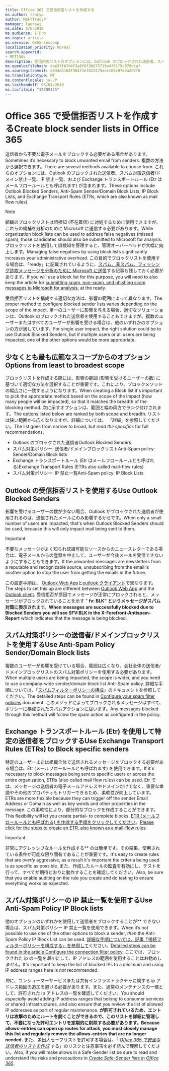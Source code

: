 ```yaml
---
title: Office 365 で受信拒否リストを作成する
ms.author: tracyp
author: MSFTTracyP
manager: laurawi
ms.date: 5/6/2019
ms.audience: ITPro
ms.topic: article
ms.service: O365-seccomp
localization_priority: Normal
search.appverid:
- MET150s
description: 受信拒否リストのオプションには、Outlook のブロックされた送信者、スパム対策送信者/ドメイン禁止リスト、IP 禁止一覧、および Exchange トランスポートルール (Etr) がメールフロールールとも呼ばれます。
ms.openlocfilehash: dae5ffb7d4f2a8f8f3b675719e4f61f5c970dcaf
ms.sourcegitcommit: e834d4168f584f2efb22479aec108497eea267f6
ms.translationtype: MT
ms.contentlocale: ja-JP
ms.lasthandoff: 06/04/2019
ms.locfileid: "34709125"
---
```

# <a name="create-block-sender-lists-in-office-365"></a><span data-ttu-id="03228-103">Office 365 で受信拒否リストを作成する</span><span class="sxs-lookup"><span data-stu-id="03228-103">Create block sender lists in Office 365</span></span>

<span data-ttu-id="03228-104">送信者から不要な電子メールをブロックする必要がある場合があります。</span><span class="sxs-lookup"><span data-stu-id="03228-104">Sometimes it’s necessary to block unwanted email from senders.</span></span> <span data-ttu-id="03228-105">複数の方法から選択できます。</span><span class="sxs-lookup"><span data-stu-id="03228-105">There are several methods available to choose from.</span></span> <span data-ttu-id="03228-106">これらのオプションには、Outlook のブロックされた送信者、スパム対策送信者/ドメイン禁止一覧、IP 禁止一覧、および Exchange トランスポートルール (Etr はメールフロールールとも呼ばれます) が含まれます。</span><span class="sxs-lookup"><span data-stu-id="03228-106">These options include Outlook Blocked Senders, Anti-Spam Sender/Domain Block Lists, IP Block Lists, and Exchange Transport Rules (ETRs, which are also known as mail flow rules).</span></span>

> [!NOTE]
> <span data-ttu-id="03228-107">組織のブロックリストは誤検知 (不在着信) に対処するために使用できますが、これらの候補を分析のために Microsoft に送信する必要があります。</span><span class="sxs-lookup"><span data-stu-id="03228-107">While organization block lists can be used to address false negatives (missed spam), those candidates should also be submitted to Microsoft for analysis.</span></span> <span data-ttu-id="03228-108">ブロックリストを使用して誤検知を管理すると、管理オーバーヘッドが大幅に向上します。</span><span class="sxs-lookup"><span data-stu-id="03228-108">Managing false negatives by using block lists significantly increases your administrative overhead.</span></span> <span data-ttu-id="03228-109">この目的でブロックリストを使用する場合は、「ready」に記載されているように、[スパム、非スパム、フィッシング詐欺メッセージを分析のために Microsoft に送信](https://docs.microsoft.com/en-us/office365/SecurityCompliance/submit-spam-non-spam-and-phishing-scam-messages-to-microsoft-for-analysis)する記事も残しておく必要があります。</span><span class="sxs-lookup"><span data-stu-id="03228-109">If you will use a block list for this purpose, you will need to also keep the article for [submitting spam, non-spam, and phishing scam messages to Microsoft for analysis](https://docs.microsoft.com/en-us/office365/SecurityCompliance/submit-spam-non-spam-and-phishing-scam-messages-to-microsoft-for-analysis), at the ready.</span></span>

<span data-ttu-id="03228-110">受信拒否リストを構成する適切な方法は、影響の範囲によって異なります。</span><span class="sxs-lookup"><span data-stu-id="03228-110">The proper method to configure blocked sender lists varies depending on the scope of the impact.</span></span> <span data-ttu-id="03228-111">単一のユーザーに影響を与える場合、適切なソリューションは、Outlook のブロックされた送信者を使用することもできますが、複数のユーザーまたはすべてのユーザーが影響を受ける場合は、他のいずれかのオプションの方が適しています。</span><span class="sxs-lookup"><span data-stu-id="03228-111">For single user impact, the right solution could be to use Outlook Blocked Senders, but if multiple users or all users are being impacted, one of the other options would be more appropriate.</span></span>

## <a name="options-from-least-to-broadest-scope"></a><span data-ttu-id="03228-112">少なくとも最も広範なスコープからのオプション</span><span class="sxs-lookup"><span data-stu-id="03228-112">Options from least to broadest scope</span></span>

<span data-ttu-id="03228-113">ブロックリストを作成する際には、影響の範囲 (影響を受けるユーザーの数) に基づいて適切な方法を選択することが重要です。これにより、ブロックメソッドの幅広さに一致するようになります。</span><span class="sxs-lookup"><span data-stu-id="03228-113">When creating a Block list it's important to pick the appropriate method based on the scope of the impact (how many people will be impacted), so that it matches the breadth of the blocking method.</span></span> <span data-ttu-id="03228-114">次に示すオプションは、範囲と幅の両方でランク付けされます。</span><span class="sxs-lookup"><span data-stu-id="03228-114">The options listed below are ranked by both scope and breadth.</span></span> <span data-ttu-id="03228-115">リストは狭い範囲から広くなりますが、詳細については、 *「詳細*」を参照してください。</span><span class="sxs-lookup"><span data-stu-id="03228-115">The list goes from narrow to broad, but *read the specifics* for full recommendations.</span></span>

- <span data-ttu-id="03228-116">Outlook のブロックされた送信者</span><span class="sxs-lookup"><span data-stu-id="03228-116">Outlook Blocked Senders</span></span>
- <span data-ttu-id="03228-117">スパム対策ポリシー: 送信者/ドメインブロックリスト</span><span class="sxs-lookup"><span data-stu-id="03228-117">Anti-Spam policy: Sender/Domain Block lists</span></span>
- <span data-ttu-id="03228-118">Exchange トランスポートルール (Etr はメールフロールールとも呼ばれる)</span><span class="sxs-lookup"><span data-stu-id="03228-118">Exchange Transport Rules (ETRs also called mail-flow rules)</span></span>
- <span data-ttu-id="03228-119">スパム対策ポリシー: IP 禁止一覧</span><span class="sxs-lookup"><span data-stu-id="03228-119">Anti-Spam policy: IP Block Lists</span></span>

## <a name="use-outlook-blocked-senders"></a><span data-ttu-id="03228-120">Outlook の受信拒否リストを使用する</span><span class="sxs-lookup"><span data-stu-id="03228-120">Use Outlook Blocked Senders</span></span>

<span data-ttu-id="03228-121">影響を受けるユーザーの数が少ない場合、Outlook がブロックされた送信者が使用されるのは、送信されたメールにのみ影響するからです。</span><span class="sxs-lookup"><span data-stu-id="03228-121">When only a small number of users are impacted, that's when Outlook Blocked Senders should be used, because this will only impact mail being sent to them.</span></span>

> [!IMPORTANT]
> <span data-ttu-id="03228-122">不要なメッセージがよく知られ認識可能なソースからのニュースレターである場合は、電子メールからの登録を中止して、ユーザーが今後メールを受信できないようにすることもできます。</span><span class="sxs-lookup"><span data-stu-id="03228-122">If the unwanted messages are newsletters from a reputable and recognizable source, unsubscribing from the email is another option to stop the user from getting the emails in the future.</span></span>

<span data-ttu-id="03228-123">この設定手順は、 [Outlook Web App](https://support.office.com/en-us/article/block-or-allow-junk-email-settings-48c9f6f7-2309-4f95-9a4d-de987e880e46)と[outlook クライアント](https://support.office.com/en-us/article/overview-of-the-junk-email-filter-5ae3ea8e-cf41-4fa0-b02a-3b96e21de089)で異なります。</span><span class="sxs-lookup"><span data-stu-id="03228-123">The steps to set this up are different between [Outlook Web App](https://support.office.com/en-us/article/block-or-allow-junk-email-settings-48c9f6f7-2309-4f95-9a4d-de987e880e46) and the [Outlook client](https://support.office.com/en-us/article/overview-of-the-junk-email-filter-5ae3ea8e-cf41-4fa0-b02a-3b96e21de089).</span></span> <span data-ttu-id="03228-124">受信拒否が原因でメッセージが正常にブロックされると、メッセージがブロックされていることを示す " **fv: BLK" というメッセージがスパム対策に表示され**ます。</span><span class="sxs-lookup"><span data-stu-id="03228-124">**When messages are successfully blocked due to Blocked Senders you will see SFV:BLK in the X-Forefront-Antispam-Report** which indicates that the message is being blocked.</span></span>

## <a name="use-anti-spam-policy-senderdomain-block-lists"></a><span data-ttu-id="03228-125">スパム対策ポリシーの送信者/ドメインブロックリストを使用する</span><span class="sxs-lookup"><span data-stu-id="03228-125">Use Anti-Spam Policy Sender/Domain Block lists</span></span>

<span data-ttu-id="03228-126">複数のユーザーが影響を受けている場合、範囲は広くなり、会社全体の送信者/ドメインブロックリストのスパム対策ポリシーを使用する必要があります。</span><span class="sxs-lookup"><span data-stu-id="03228-126">When multiple users are being impacted, the scope is wider, and you need to use a company-wide sender/domain block list Anti-Spam policy.</span></span> <span data-ttu-id="03228-127">詳細な手順については、「[スパムフィルターポリシーの構成](https://docs.microsoft.com/en-us/office365/securitycompliance/configure-your-spam-filter-policies)」のドキュメントを参照してください。</span><span class="sxs-lookup"><span data-stu-id="03228-127">The detailed steps can be found in [Configure your spam filter policies](https://docs.microsoft.com/en-us/office365/securitycompliance/configure-your-spam-filter-policies) document.</span></span> <span data-ttu-id="03228-128">このメソッドによってブロックされるメッセージはすべて、ポリシーに構成されたスパムアクションに従います。</span><span class="sxs-lookup"><span data-stu-id="03228-128">Any messages blocked through this method will follow the spam action as configured in the policy.</span></span>

## <a name="use-exchange-transport-rules-etrs-to-block-specific-senders"></a><span data-ttu-id="03228-129">Exchange トランスポートルール (Etr) を使用して特定の送信者をブロックする</span><span class="sxs-lookup"><span data-stu-id="03228-129">Use Exchange Transport Rules (ETRs) to Block specific senders</span></span>

<span data-ttu-id="03228-130">特定のユーザーまたは組織全体で送信されるメッセージをブロックする必要がある場合は、Etr (メールフロールールとも呼ばれます) を使用できます。</span><span class="sxs-lookup"><span data-stu-id="03228-130">If it's necessary to block messages being sent to specific users or across the entire organization, ETRs (also called mail flow rules) can be used.</span></span> <span data-ttu-id="03228-131">Etr では、メッセージの送信者の電子メールアドレスやドメインだけでなく、重要な単語やその他のプロパティもトリガーできるため、柔軟性が向上しています。</span><span class="sxs-lookup"><span data-stu-id="03228-131">ETRs are more flexible because they can trigger off the sender Email Address or Domain as well as key words and other properties  in the message.</span></span> <span data-ttu-id="03228-132">この柔軟性により、部分的なブロックを作成することができます。</span><span class="sxs-lookup"><span data-stu-id="03228-132">This flexibility will let you create partial- to complete blocks.</span></span> <span data-ttu-id="03228-133">[ETR (メールフロールールとも呼ばれる) を作成する手順をクリックしてください](https://docs.microsoft.com/en-us/office365/SecurityCompliance/use-mail-flow-rules-to-set-the-spam-confidence-level-scl-in-messages)。</span><span class="sxs-lookup"><span data-stu-id="03228-133">[Please click for the steps to create an ETR, also known as a mail-flow rules](https://docs.microsoft.com/en-us/office365/SecurityCompliance/use-mail-flow-rules-to-set-the-spam-confidence-level-scl-in-messages).</span></span>

> [!IMPORTANT]
> <span data-ttu-id="03228-134">非常にアグレッシブなルールを作成する\*\* のは簡単です。その結果、使用されている条件が可能な限り固有であることが重要です。</span><span class="sxs-lookup"><span data-stu-id="03228-134">It's easy to create rules that are *overly* aggressive, as a result it's important the criteria being used is as specific as possible.</span></span> <span data-ttu-id="03228-135">また、作成したルールの監査を有効にし、テストを行って、すべてが期待どおりに動作することを確認してください。</span><span class="sxs-lookup"><span data-stu-id="03228-135">Also, be sure that you enable auditing on the rule you create and do testing to ensure everything works as expected.</span></span>

## <a name="use-anti-spam-policy-ip-block-lists"></a><span data-ttu-id="03228-136">スパム対策ポリシーの IP 禁止一覧を使用する</span><span class="sxs-lookup"><span data-stu-id="03228-136">Use Anti-Spam Policy IP Block lists</span></span>

<span data-ttu-id="03228-137">他のオプションのいずれかを使用して送信者をブロックすることが\*\* できない場合は、スパム対策ポリシー IP 禁止一覧を使用できます。</span><span class="sxs-lookup"><span data-stu-id="03228-137">When it’s not possible to use one of the other options to block a sender, *then* the Anti-Spam Policy IP Block List can be used.</span></span> <span data-ttu-id="03228-138">[詳細な手順については、記事「接続フィルターポリシーを構成する」を参照して](https://docs.microsoft.com/en-us/office365/securitycompliance/configure-the-connection-filter-policy)ください。</span><span class="sxs-lookup"><span data-stu-id="03228-138">[Detailed steps can be found in the article Configure the connection filter policy](https://docs.microsoft.com/en-us/office365/securitycompliance/configure-the-connection-filter-policy).</span></span> <span data-ttu-id="03228-139">ここでは、ブロックされた ip の一覧を*最小*にして、IP アドレスの範囲を使用することはお勧めし*ません*。</span><span class="sxs-lookup"><span data-stu-id="03228-139">It's important to keep the list of blocked IPs to a *minimum* and using IP address ranges here is *not* recommended.</span></span>

<span data-ttu-id="03228-140">*特*に、コンシューマーサービスまたは共有インフラストラクチャに属する ip アドレス範囲の追加を避ける必要があります。また、通常のメンテナンスの一環として、許可された ip アドレスの一覧を確認してください。</span><span class="sxs-lookup"><span data-stu-id="03228-140">You should *especially* avoid adding IP address ranges that belong to consumer services or shared infrastructures, and also ensure that you review the list of allowed IP addresses as part of regular maintenance.</span></span> <span data-ttu-id="03228-141">**が許可されているため、エントリは攻撃のためにルートを開くことができるので、このリストを詳細に管理して、不要になった許可エントリを定期的に削除する必要があります。**</span><span class="sxs-lookup"><span data-stu-id="03228-141">**Because allows-entries can open up routes for attack, you must closely manage this list and regularly remove the allows-entries that are no longer needed.**</span></span> <span data-ttu-id="03228-142">また、差出人セーフリストを許可する場合は、「 *[Office 365 で安全な送信者のリストを作成](create-safe-sender-lists-in-office-365.md)* する」のリスクと注意事項を必ず読んで理解してください。</span><span class="sxs-lookup"><span data-stu-id="03228-142">Also, if you will make allows in a Safe-Sender list be sure to read and understand the risks and precautions in *[Create Safe-Sender lists in Office 365](create-safe-sender-lists-in-office-365.md)*.</span></span>